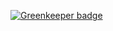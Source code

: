 
[![Greenkeeper badge](https://badges.greenkeeper.io/testymctestface1234/npm-simple.svg)](https://greenkeeper.io/)
